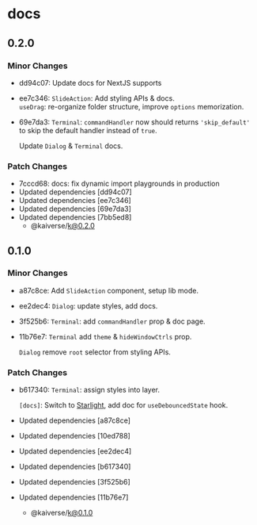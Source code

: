 # docs

## 0.2.0

### Minor Changes

- dd94c07: Update docs for NextJS supports
- ee7c346: `SlideAction`: Add styling APIs & docs.<br/>`useDrag`: re-organize folder structure, improve `options` memorization.
- 69e7da3: `Terminal`: `commandHandler` now should returns `'skip_default'` to skip the default handler instead of `true`.

  Update `Dialog` & `Terminal` docs.

### Patch Changes

- 7cccd68: docs: fix dynamic import playgrounds in production
- Updated dependencies [dd94c07]
- Updated dependencies [ee7c346]
- Updated dependencies [69e7da3]
- Updated dependencies [7bb5ed8]
  - @kaiverse/k@0.2.0

## 0.1.0

### Minor Changes

- a87c8ce: Add `SlideAction` component, setup lib mode.
- ee2dec4: `Dialog`: update styles, add docs.
- 3f525b6: `Terminal`: add `commandHandler` prop & doc page.
- 11b76e7: `Terminal` add `theme` & `hideWindowCtrls` prop.

  `Dialog` remove `root` selector from styling APIs.

### Patch Changes

- b617340: `Terminal`: assign styles into layer.

  `[docs]`: Switch to [Starlight](https://starlight.astro.build), add doc for `useDebouncedState` hook.

- Updated dependencies [a87c8ce]
- Updated dependencies [10ed788]
- Updated dependencies [ee2dec4]
- Updated dependencies [b617340]
- Updated dependencies [3f525b6]
- Updated dependencies [11b76e7]
  - @kaiverse/k@0.1.0
